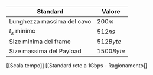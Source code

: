  Standard | Valore |
| ---- | ---- |
| Lunghezza massima del cavo | $200m$ |
| $t_x$ minimo | $512ns$ |
| Size minima del frame | $512Byte$ |
| Size massima del Payload | $1500Byte$ |

[[Scala tempo]]
[[Standard rete a 1Gbps - Ragionamento]]